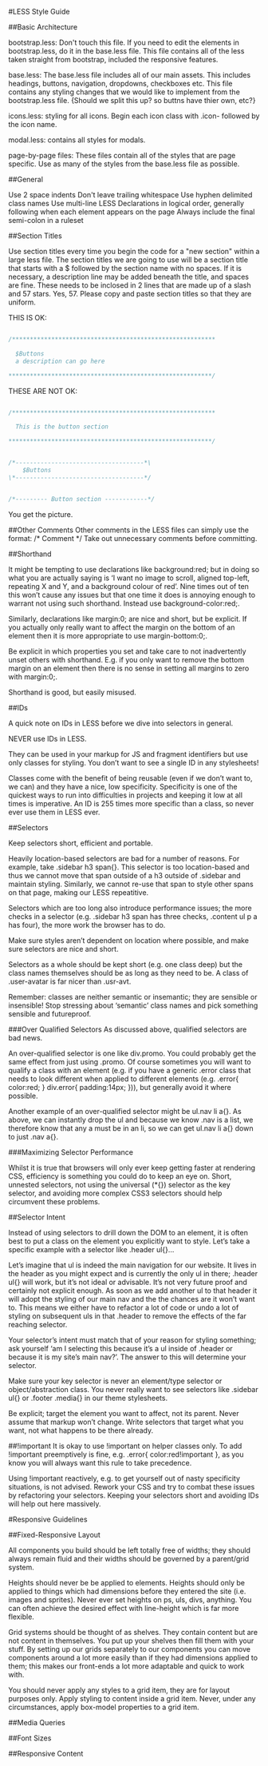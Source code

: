 #LESS Style Guide

##Basic Architecture

bootstrap.less: Don't touch this file. If you need to edit the elements in bootstrap.less, do it in the base.less file. This file contains all of the less taken straight from bootstrap, included the responsive features.

base.less: The base.less file includes all of our main assets. This includes headings, buttons, navigation, dropdowns, checkboxes etc. This file contains any styling changes that we would like to implement from the bootstrap.less file. {Should we split this up? so buttns have thier own, etc?}

icons.less: styling for all icons. Begin each icon class with .icon- followed by the icon name.

modal.less: contains all styles for modals.

page-by-page files: These files contain all of the styles that are page specific. Use as many of the styles from the base.less file as possible.

##General

Use 2 space indents
Don't leave trailing whitespace
Use hyphen delimited class names
Use multi-line LESS
Declarations in logical order, generally following when each element appears on the page
Always include the final semi-colon in a ruleset


##Section Titles

Use section titles every time you begin the code for a "new section" within a large less file. The section titles we are going to use will be a section title that starts with a $ followed by the section name with no spaces. If it is necessary, a description line may be added beneath the title, and spaces are fine. These needs to be inclosed in 2 lines that are made up of a slash and 57 stars. Yes, 57. Please copy and paste section titles so that they are uniform.

THIS IS OK:

```javascript

/*********************************************************

  $Buttons
  a description can go here

*********************************************************/

```

THESE ARE NOT OK:

```javascript

/*********************************************************

  This is the button section

*********************************************************/

```
```javascript

/*------------------------------------*\
    $Buttons
\*------------------------------------*/

```
```javascript

/*--------- Button section ------------*/

```

You get the picture.

##Other Comments
Other comments in the LESS files can simply use the format: /* Comment */
Take out unnecessary comments before committing.

##Shorthand

It might be tempting to use declarations like background:red; but in doing so what you are actually saying is ‘I want no image to scroll, aligned top-left, repeating X and Y, and a background colour of red’. Nine times out of ten this won’t cause any issues but that one time it does is annoying enough to warrant not using such shorthand. Instead use background-color:red;.

Similarly, declarations like margin:0; are nice and short, but be explicit. If you actually only really want to affect the margin on the bottom of an element then it is more appropriate to use margin-bottom:0;.

Be explicit in which properties you set and take care to not inadvertently unset others with shorthand. E.g. if you only want to remove the bottom margin on an element then there is no sense in setting all margins to zero with margin:0;.

Shorthand is good, but easily misused.

##IDs

A quick note on IDs in LESS before we dive into selectors in general.

NEVER use IDs in LESS.

They can be used in your markup for JS and fragment identifiers but use only classes for styling. You don’t want to see a single ID in any stylesheets!

Classes come with the benefit of being reusable (even if we don’t want to, we can) and they have a nice, low specificity. Specificity is one of the quickest ways to run into difficulties in projects and keeping it low at all times is imperative. An ID is 255 times more specific than a class, so never ever use them in LESS ever.

##Selectors

Keep selectors short, efficient and portable.

Heavily location-based selectors are bad for a number of reasons. For example, take .sidebar h3 span{}. This selector is too location-based and thus we cannot move that span outside of a h3 outside of .sidebar and maintain styling. Similarly, we cannot re-use that span to style other spans on that page, making our LESS repeatitive.

Selectors which are too long also introduce performance issues; the more checks in a selector (e.g. .sidebar h3 span has three checks, .content ul p a has four), the more work the browser has to do.

Make sure styles aren’t dependent on location where possible, and make sure selectors are nice and short.

Selectors as a whole should be kept short (e.g. one class deep) but the class names themselves should be as long as they need to be. A class of .user-avatar is far nicer than .usr-avt.

Remember: classes are neither semantic or insemantic; they are sensible or insensible! Stop stressing about ‘semantic’ class names and pick something sensible and futureproof.


###Over Qualified Selectors
As discussed above, qualified selectors are bad news.

An over-qualified selector is one like div.promo. You could probably get the same effect from just using .promo. Of course sometimes you will want to qualify a class with an element (e.g. if you have a generic .error class that needs to look different when applied to different elements (e.g. .error{ color:red; } div.error{ padding:14px; })), but generally avoid it where possible.

Another example of an over-qualified selector might be ul.nav li a{}. As above, we can instantly drop the ul and because we know .nav is a list, we therefore know that any a must be in an li, so we can get ul.nav li a{} down to just .nav a{}.

###Maximizing Selector Performance

Whilst it is true that browsers will only ever keep getting faster at rendering CSS, efficiency is something you could do to keep an eye on. Short, unnested selectors, not using the universal (*{}) selector as the key selector, and avoiding more complex CSS3 selectors should help circumvent these problems.

##Selector Intent

Instead of using selectors to drill down the DOM to an element, it is often best to put a class on the element you explicitly want to style. Let’s take a specific example with a selector like .header ul{}…

Let’s imagine that ul is indeed the main navigation for our website. It lives in the header as you might expect and is currently the only ul in there; .header ul{} will work, but it’s not ideal or advisable. It’s not very future proof and certainly not explicit enough. As soon as we add another ul to that header it will adopt the styling of our main nav and the the chances are it won’t want to. This means we either have to refactor a lot of code or undo a lot of styling on subsequent uls in that .header to remove the effects of the far reaching selector.

Your selector’s intent must match that of your reason for styling something; ask yourself ‘am I selecting this because it’s a ul inside of .header or because it is my site’s main nav?’. The answer to this will determine your selector.

Make sure your key selector is never an element/type selector or object/abstraction class. You never really want to see selectors like .sidebar ul{} or .footer .media{} in our theme stylesheets.

Be explicit; target the element you want to affect, not its parent. Never assume that markup won’t change. Write selectors that target what you want, not what happens to be there already.

##!important
It is okay to use !important on helper classes only. To add !important preemptively is fine, e.g. .error{ color:red!important }, as you know you will always want this rule to take precedence.

Using !important reactively, e.g. to get yourself out of nasty specificity situations, is not advised. Rework your CSS and try to combat these issues by refactoring your selectors. Keeping your selectors short and avoiding IDs will help out here massively.



#Responsive Guidelines

##Fixed-Responsive Layout

All components you build should be left totally free of widths; they should always remain fluid and their widths should be governed by a parent/grid system.

Heights should never be be applied to elements. Heights should only be applied to things which had dimensions before they entered the site (i.e. images and sprites). Never ever set heights on ps, uls, divs, anything. You can often achieve the desired effect with line-height which is far more flexible.

Grid systems should be thought of as shelves. They contain content but are not content in themselves. You put up your shelves then fill them with your stuff. By setting up our grids separately to our components you can move components around a lot more easily than if they had dimensions applied to them; this makes our front-ends a lot more adaptable and quick to work with.

You should never apply any styles to a grid item, they are for layout purposes only. Apply styling to content inside a grid item. Never, under any circumstances, apply box-model properties to a grid item.

##Media Queries

##Font Sizes

##Responsive Content




